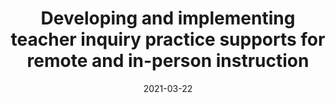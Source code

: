 ---
title: "Developing and implementing teacher inquiry practice supports for remote and in-person instruction"
collection: publications
permalink: /publication/2021-GSE
date: 2021-03-22
venue: 'Rutgers Graduate School of Education Annual Poster Session'
authors: 'Amy Adair, Rachel Dickler, Janice Gobert'
citation: 'Adair, A., Dickler, R., & Gobert, J. (2021, March). <i>Developing and implementing teacher inquiry practice supports for remote and in-person instruction</i> [Poster presentation]. Rutgers Graduate School of Education Annual Poster Session.'
tags: [Academic Seminars]
---